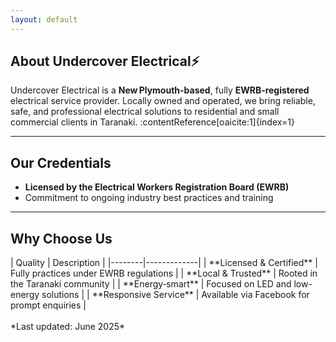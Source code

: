```yaml
---
layout: default
---
```


## About Undercover Electrical⚡

Undercover Electrical is a **New Plymouth-based**, fully **EWRB‑registered** electrical service provider. Locally owned and operated, we bring reliable, safe, and professional electrical solutions to residential and small commercial clients in Taranaki. :contentReference[oaicite:1]{index=1}

---

## Our Credentials

- **Licensed by the Electrical Workers Registration Board (EWRB)**  
- Commitment to ongoing industry best practices and training

---

## Why Choose Us

<div class="table-responsive">
| Quality | Description |
|--------|-------------|
| **Licensed & Certified** | Fully practices under EWRB regulations |
| **Local & Trusted** | Rooted in the Taranaki community |
| **Energy‑smart** | Focused on LED and low-energy solutions |
| **Responsive Service** | Available via Facebook for prompt enquiries |
</div>

<br>
*Last updated: June 2025*